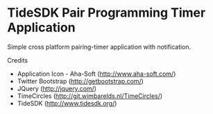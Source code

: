 ﻿# TideSDK Pair Programming Timer Application

Simple cross platform pairing-timer application with notification.

Credits
- Application Icon - Aha-Soft (http://www.aha-soft.com/)
- Twitter Bootstrap (http://getbootstrap.com/)
- JQuery (http://jquery.com/)
- TimeCircles (http://git.wimbarelds.nl/TimeCircles/)
- TideSDK (http://www.tidesdk.org/)
